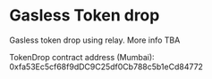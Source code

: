# Gasless Token drop

Gasless token drop using relay.
More info TBA

TokenDrop contract address (Mumbai): 0xfa53Ec5cf68f9dDC9C25df0Cb788c5b1eCd84772
